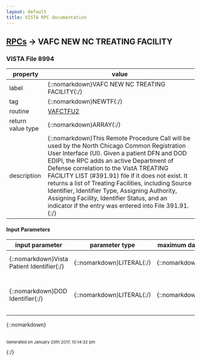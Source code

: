 ```yaml
---
layout: default
title: VISTA RPC documentation
---
```




## [RPCs](TableOfContent.md) &#8594; VAFC NEW NC TREATING FACILITY 



### VISTA File 8994 


 property | value 
--- | --- 
 label | {::nomarkdown}VAFC NEW NC TREATING FACILITY{:/}
 tag | {::nomarkdown}NEWTF{:/}
 routine | [VAFCTFU2](http://code.osehra.org/dox/Routine_VAFCTFU2_source.html)
 return value type | {::nomarkdown}ARRAY{:/}
 description | {::nomarkdown}This Remote Procedure Call will be used by the North Chicago Common Registration User Interface (UI).  Given a patient DFN and DOD EDIPI, the RPC adds an active Department of Defense correlation to the VistA TREATING FACILITY LIST (#391.91) file if it does not exist.  It returns a list of Treating Facilities, including Source Identifier, Identifier Type, Assigning Authority, Assigning Facility, Identifier Status, and an indicator if the entry was entered into File 391.91.{:/}

#### Input Parameters

| input parameter | parameter type | maximum data length | required | description | 
| --- | --- | --- | --- | --- | 
| {::nomarkdown}Vista Patient Identifier{:/} | {::nomarkdown}LITERAL{:/} | {::nomarkdown}255{:/} | {::nomarkdown}true{:/} | {::nomarkdown}Vista Patient Identifier will be the PATIENT (#2) file IEN (aka DFN). Example: DFN=\7168937\{:/} | 
| {::nomarkdown}DOD Identifier{:/} | {::nomarkdown}LITERAL{:/} | {::nomarkdown}255{:/} | {::nomarkdown}true{:/} | {::nomarkdown}The DOD Identifier will be EDIPI data with the following format:  Id^IdType^AssigningAuthority^AssigningFacility  Example: EDIPI=\852043888^NI^USDOD^200DOD\{:/} | 

{::nomarkdown} <br/><br/><p style="font-size: 11px">Generated on January 20th 2017, 10:14:32 pm</p>{:/}